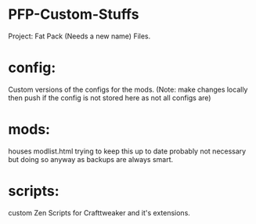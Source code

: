 # PFP-Custom-Stuffs

Project: Fat Pack (Needs a new name) Files. 

# config:
Custom versions of the configs for the mods. (Note: make changes locally then push if the config is not stored here as not all configs are)

# mods:
houses modlist.html trying to keep this up to date probably not necessary but doing so anyway as backups are always smart.

# scripts:
custom Zen Scripts for Crafttweaker and it's extensions.
